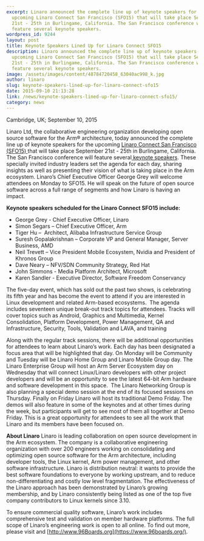 ```yaml
---
excerpt: Linaro announced the complete line up of keynote speakers for the
  upcoming Linaro Connect San Francisco (SFO15) that will take place September
  21st - 25th in Burlingame, California. The San Francisco conference will
  feature several keynote speakers.
wordpress_id: 9244
layout: post
title: Keynote Speakers Lined Up for Linaro Connect SFO15
description: Linaro announced the complete line up of keynote speakers for the
  upcoming Linaro Connect San Francisco (SFO15) that will take place September
  21st - 25th in Burlingame, California. The San Francisco conference will
  feature several keynote speakers.
image: /assets/images/content/48784720458_63040ac998_k.jpg
author: linaro
slug: keynote-speakers-lined-up-for-linaro-connect-sfo15
date: 2015-09-10 21:13:28
link: /news/keynote-speakers-lined-up-for-linaro-connect-sfo15/
category: news
---
```

Cambridge, UK; September 10, 2015

Linaro Ltd, the collaborative engineering organization developing open source software for the Arm® architecture, today announced the complete line up of keynote speakers for the upcoming [Linaro Connect San Francisco (SFO15) ](https://resources.linaro.org/en/tags/9aa85e69-2e5c-4d78-a77e-a86d049d56cb)that will take place September 21st - 25th in Burlingame, California. The San Francisco conference will feature several[ keynote speakers](https://resources.linaro.org/en/tags/9aa85e69-2e5c-4d78-a77e-a86d049d56cb). These specially invited industry leaders set the agenda for each day, sharing insights as well as presenting their vision of what is taking place in the Arm ecosystem. Linaro’s Chief Executive Officer George Grey will welcome attendees on Monday to SFO15. He will speak on the future of open source software across a full range of segments and how Linaro is having an impact.

**Keynote speakers scheduled for the Linaro Connect SFO15 include:**

* George Grey - Chief Executive Officer, Linaro
* Simon Segars – Chief Executive Officer, Arm
* Tiger Hu –  Architect, Alibaba Infrastructure Service Group
* Suresh Gopalakrishnan – Corporate VP and General Manager, Server Business, AMD
* Neil Trevett – Vice President Mobile Ecosystem, Nvidia and President of Khronos Group
* Dave Neary – NFV/SDN Community Strategy, Red Hat
* John Simmons - Media Platform Architect, Microsoft
* Karen Sandler - Executive Director, Software Freedom Conservancy

The five-day event, which has sold out the past two shows, is celebrating its fifth year and has become the event to attend if you are interested in Linux development and related Arm-based ecosystems.  The agenda includes seventeen unique break-out track topics for attendees. Tracks will cover topics such as Android, Graphics and Multimedia, Kernel Consolidation, Platform Development, Power Management, QA and Infrastructure, Security, Tools, Validation and LAVA, and training

Along with the regular track sessions, there will be additional opportunities for attendees to learn about Linaro’s work. Each day has been designated a focus area that will be highlighted that day. On Monday will be Community and Tuesday will be Linaro Home Group and Linaro Mobile Group day. The Linaro Enterprise Group will host an Arm Server Ecosystem day on Wednesday that will connect Linux/Linaro developers with other project developers and will be an opportunity to see the latest 64-bit Arm hardware and software development in this space.  The Linaro Networking Group is also planning a special demo session at the end of its focused sessions on Thursday. Finally on Friday Linaro will host its traditional Demo Friday. The demos will also feature in some of the keynotes and at other times during the week, but participants will get to see most of them all together at Demo Friday. This is a great opportunity for attendees to see all the work that Linaro and its members have been focused on.

**About Linaro**
Linaro is leading collaboration on open source development in the Arm ecosystem. The company is a collaborative engineering organization with over 200 engineers working on consolidating and optimizing open source software for the Arm architecture, including developer tools, the Linux kernel, Arm power management, and other software infrastructure. Linaro is distribution neutral: it wants to provide the best software foundations to everyone by working upstream, and to reduce non-differentiating and costly low level fragmentation. The effectiveness of the Linaro approach has been demonstrated by Linaro’s growing membership, and by Linaro consistently being listed as one of the top five company contributors to Linux kernels since 3.10.

To ensure commercial quality software, Linaro’s work includes comprehensive test and validation on member hardware platforms. The full scope of Linaro’s engineering work is open to all online. To find out more, please visit [](/) and [http://www.96Boards.org](https://www.96boards.org/).